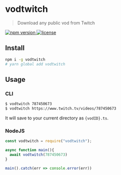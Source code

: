 # vodtwitch

> Download any public vod from Twitch

<a href="https://npmjs.org/package/vodtwitch">
  <img src="https://img.shields.io/npm/v/vodtwitch.svg"
       alt="npm version">
</a>
<a href="https://github.com/matschik/vodtwitch/blob/master/LICENSE">
  <img src="https://img.shields.io/npm/l/vodtwitch.svg"
       alt="license">
</a>
<br/>

## Install

```bash
npm i -g vodtwitch
# yarn global add vodtwitch
```

## Usage

### CLI
```sh
$ vodtwitch 787450673
$ vodtwitch https://www.twitch.tv/videos/787450673
```

It will save to your current directory as `{vodID}.ts`.

### NodeJS

```js
const vodtwitch = require("vodtwitch");

async function main(){
  await vodtwitch(787450673)
}

main().catch(err => console.error(err))
```
